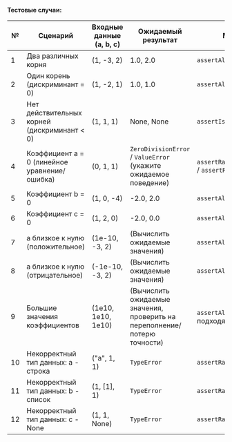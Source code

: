 **Тестовые случаи:**

| № | Сценарий | Входные данные (a, b, c) | Ожидаемый результат | Метод проверки |
|---|---|---|---|---|
| 1 | Два различных корня | (1, -3, 2) | 1.0, 2.0 | `assertAlmostEqual` |
| 2 | Один корень (дискриминант = 0) | (1, -2, 1) | 1.0, 1.0 | `assertAlmostEqual` |
| 3 | Нет действительных корней (дискриминант < 0) | (1, 1, 1) | None, None | `assertIsNone` |
| 4 | Коэффициент a = 0 (линейное уравнение/ошибка) | (0, 1, 1) | `ZeroDivisionError` /  `ValueError` (укажите ожидаемое поведение) | `assertRaises(ZeroDivisionError)` /  `assertRaises(ValueError)` |
| 5 | Коэффициент b = 0 | (1, 0, -4) | -2.0, 2.0 | `assertAlmostEqual` |
| 6 | Коэффициент c = 0 | (1, 2, 0) | -2.0, 0.0 | `assertAlmostEqual` |
| 7 | a близкое к нулю (положительное) | (1e-10, -3, 2) |  (Вычислить ожидаемые значения) | `assertAlmostEqual` |
| 8 | a близкое к нулю (отрицательное) | (-1e-10, -3, 2) | (Вычислить ожидаемые значения) | `assertAlmostEqual` |
| 9 | Большие значения коэффициентов | (1e10, 1e10, 1e10) | (Вычислить ожидаемые значения, проверить на переполнение/потерю точности)  | `assertAlmostEqual` (или другой подходящий метод) |
| 10 | Некорректный тип данных: a - строка | ("a", 1, 1) | `TypeError` | `assertRaises(TypeError)` |
| 11 | Некорректный тип данных: b - список | (1, [1], 1) | `TypeError` | `assertRaises(TypeError)` |
| 12 | Некорректный тип данных: c - None | (1, 1, None) | `TypeError` | `assertRaises(TypeError)` |

